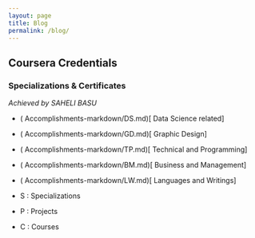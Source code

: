 ```yaml
---
layout: page
title: Blog
permalink: /blog/
---
```


## Coursera Credentials
### Specializations & Certificates


*Achieved by SAHELI BASU*

- ( Accomplishments-markdown/DS.md)[ Data Science related]
- ( Accomplishments-markdown/GD.md)[ Graphic Design]
- ( Accomplishments-markdown/TP.md)[ Technical and Programming]
- ( Accomplishments-markdown/BM.md)[ Business and Management]
- ( Accomplishments-markdown/LW.md)[ Languages and Writings]



- S : Specializations
- P : Projects
- C : Courses



